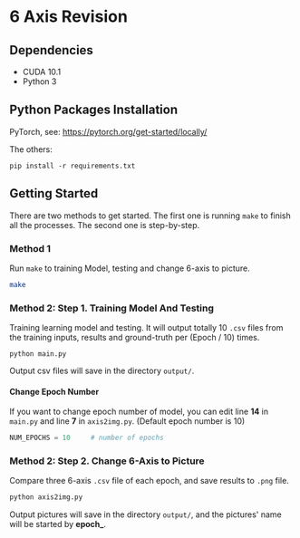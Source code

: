 # 6 Axis Revision 

## Dependencies
- CUDA 10.1
- Python 3

## Python Packages Installation
PyTorch, see: https://pytorch.org/get-started/locally/

The others:
```
pip install -r requirements.txt
```

## Getting Started
There are two methods to get started. The first one is running ```make``` to finish all the processes. The second one is step-by-step.

### Method 1
Run ```make``` to training Model, testing and change 6-axis to picture.
```bash
make
```

### Method 2: Step 1. Training Model And Testing
Training learning model and testing. It will output totally 10 ```.csv``` files from the training inputs, results and ground-truth per (Epoch / 10) times.

```shell
python main.py
```

Output csv files will save in the directory ```output/```.

#### Change Epoch Number
If you want to change epoch number of model, you can edit line **14** in ```main.py``` and line **7** in ```axis2img.py```. (Default epoch number is 10)

```python
NUM_EPOCHS = 10     # number of epochs
```

### Method 2: Step 2. Change 6-Axis to Picture
Compare three 6-axis ```.csv``` file of each epoch, and save results to ```.png``` file.

```bash
python axis2img.py
```

Output pictures will save in the directory ```output/```, and the pictures' name will be started by **epoch_**.